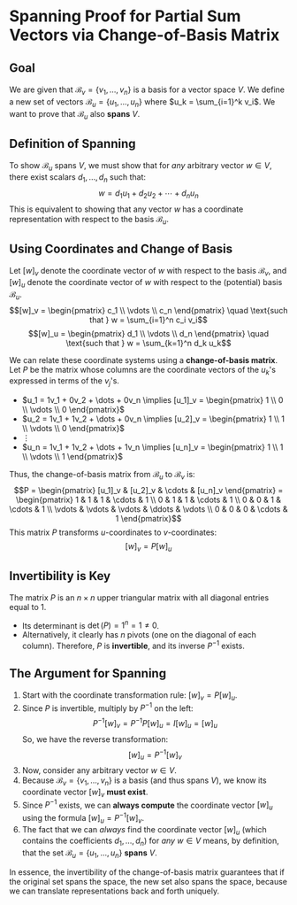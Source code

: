 # Spanning Proof for Partial Sum Vectors via Change-of-Basis Matrix

## Goal

We are given that $\mathcal{B}_v = \{v_1, \ldots, v_n\}$ is a basis for a vector space $V$. We define a new set of vectors $\mathcal{B}_u = \{u_1, \ldots, u_n\}$ where $u_k = \sum_{i=1}^k v_i$. We want to prove that $\mathcal{B}_u$ also **spans** $V$.

## Definition of Spanning

To show $\mathcal{B}_u$ spans $V$, we must show that for *any* arbitrary vector $w \in V$, there exist scalars $d_1, \ldots, d_n$ such that:
$$w = d_1 u_1 + d_2 u_2 + \cdots + d_n u_n$$
This is equivalent to showing that any vector $w$ has a coordinate representation with respect to the basis $\mathcal{B}_u$.

## Using Coordinates and Change of Basis

Let $[w]_v$ denote the coordinate vector of $w$ with respect to the basis $\mathcal{B}_v$, and $[w]_u$ denote the coordinate vector of $w$ with respect to the (potential) basis $\mathcal{B}_u$.
$$[w]_v = \begin{pmatrix} c_1 \\ \vdots \\ c_n \end{pmatrix} \quad \text{such that } w = \sum_{i=1}^n c_i v_i$$
$$[w]_u = \begin{pmatrix} d_1 \\ \vdots \\ d_n \end{pmatrix} \quad \text{such that } w = \sum_{k=1}^n d_k u_k$$

We can relate these coordinate systems using a **change-of-basis matrix**. Let $P$ be the matrix whose columns are the coordinate vectors of the $u_k$'s expressed in terms of the $v_j$'s.

* $u_1 = 1v_1 + 0v_2 + \dots + 0v_n \implies [u_1]_v = \begin{pmatrix} 1 \\ 0 \\ \vdots \\ 0 \end{pmatrix}$
* $u_2 = 1v_1 + 1v_2 + \dots + 0v_n \implies [u_2]_v = \begin{pmatrix} 1 \\ 1 \\ \vdots \\ 0 \end{pmatrix}$
* $\vdots$
* $u_n = 1v_1 + 1v_2 + \dots + 1v_n \implies [u_n]_v = \begin{pmatrix} 1 \\ 1 \\ \vdots \\ 1 \end{pmatrix}$

Thus, the change-of-basis matrix from $\mathcal{B}_u$ to $\mathcal{B}_v$ is:
$$P = \begin{pmatrix} [u_1]_v & [u_2]_v & \cdots & [u_n]_v \end{pmatrix} = \begin{pmatrix}
1 & 1 & 1 & \cdots & 1 \\
0 & 1 & 1 & \cdots & 1 \\
0 & 0 & 1 & \cdots & 1 \\
\vdots & \vdots & \vdots & \ddots & \vdots \\
0 & 0 & 0 & \cdots & 1
\end{pmatrix}$$
This matrix $P$ transforms $u$-coordinates to $v$-coordinates:
$$[w]_v = P [w]_u$$

## Invertibility is Key

The matrix $P$ is an $n \times n$ upper triangular matrix with all diagonal entries equal to 1.
* Its determinant is $\det(P) = 1^n = 1 \neq 0$.
* Alternatively, it clearly has $n$ pivots (one on the diagonal of each column).
Therefore, $P$ is **invertible**, and its inverse $P^{-1}$ exists.

## The Argument for Spanning

1.  Start with the coordinate transformation rule: $[w]_v = P [w]_u$.
2.  Since $P$ is invertible, multiply by $P^{-1}$ on the left:
    $$P^{-1} [w]_v = P^{-1} P [w]_u = I [w]_u = [w]_u$$
    So, we have the reverse transformation:
    $$[w]_u = P^{-1} [w]_v$$
3.  Now, consider any arbitrary vector $w \in V$.
4.  Because $\mathcal{B}_v = \{v_1, \ldots, v_n\}$ is a basis (and thus spans $V$), we know its coordinate vector $[w]_v$ **must exist**.
5.  Since $P^{-1}$ exists, we can **always compute** the coordinate vector $[w]_u$ using the formula $[w]_u = P^{-1} [w]_v$.
6.  The fact that we can *always* find the coordinate vector $[w]_u$ (which contains the coefficients $d_1, \ldots, d_n$) for *any* $w \in V$ means, by definition, that the set $\mathcal{B}_u = \{u_1, \ldots, u_n\}$ **spans** $V$.

In essence, the invertibility of the change-of-basis matrix guarantees that if the original set spans the space, the new set also spans the space, because we can translate representations back and forth uniquely.